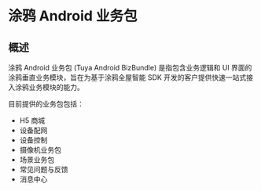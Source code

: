 # 涂鸦 Android 业务包

## 概述

涂鸦 Android 业务包 (Tuya Android BizBundle)  是指包含业务逻辑和 UI 界面的涂鸦垂直业务模块，旨在为基于涂鸦全屋智能 SDK 开发的客户提供快速一站式接入涂鸦业务模块的能力。

目前提供的业务包包括：

- H5 商城
- 设备配网
- 设备控制
- 摄像机业务包
- 场景业务包
- 常见问题与反馈
- 消息中心
